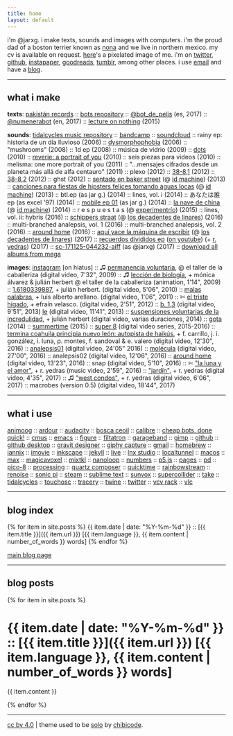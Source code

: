 ```yaml
---
title: home
layout: default
---
```


i'm @jarxg. i make texts, sounds and images with computers. i'm the proud dad of a boston terrier known as [nona](assets/nona.jpg) and we live in northern mexico. my cv is available on request. [here](assets/@jarxg.png)'s a pixelated image of me. i'm on [twitter](https://www.twitter.com/jarxg), [github](https://github.com/jarxg), [instapaper](https://www.instapaper.com/p/jarxg), [goodreads](https://www.goodreads.com/jarxg), [tumblr](https://jarxg.tumblr.com), among other places. i use [email](mailto:jarg1985@gmail.com) and have a [blog](blog).

---

## what i make

**texts**: [pakistán records](https://pakistan-records.tumblr.com) :: [bots repository](https://github.com/jarxg/cheapbots) :: [@bot_de_pelis](https://twitter.com/bot_de_pelis) (es, 2017) :: [@numenerabot](https://twitter.com/numenerabot) (en, 2017) :: [lecture on nothing](twine/nothing.html) (2015)

**sounds**: [tidalcycles music repository](https://github.com/jarxg/tidal-sketchbook) :: [bandcamp](http://jarxg.bandcamp.com) :: [soundcloud](https://soundcloud.com/jarxg) :: rainy ep: historia de un día lluvioso (2006) :: [dysmorphophobia](https://jarxg.bandcamp.com/album/dysmorphophobia) (2006) :: "mushrooms" (2008) :: 1d ep (2008) :: música de vidrio (2009) :: [dots](https://jarxg.bandcamp.com/album/dots) (2010) :: [reverie: a portrait of you](https://jarxg.bandcamp.com/album/reverie-a-portrait-of-you) (2010) :: seis piezas para videos (2010) :: melisma: one more portrait of you (2011) :: "...mensajes cifrados desde un planeta más allá de alfa centauro" (2011) :: plexo (2012) :: [38-8,1](https://jarxg.bandcamp.com/album/38-81) (2012) :: [38-8,2](https://jarxg.bandcamp.com/album/38-82) (2012) :: ghst (2012) :: [sentado en baker street](https://idmachine.bandcamp.com/album/sentado-en-baker-street) (@ [id machine](https://idmachine.bandcamp.com)) (2013) :: [canciones para fiestas de hipsters felices tomando aguas locas](https://idmachine.bandcamp.com/album/canciones-para-fiestas-de-hipsters-felices-tomando-aguas-locas) (@ [id machine](https://idmachine.bandcamp.com)) (2013) :: btl.ep (as jar g.) (2014) :: lines, vol. i (2014) :: あなたは誰 ep (as excel '97) (2014) :: [mobile ep 01](https://jarxg.bandcamp.com/album/mobile-ep-01) (as jar g.) (2014) :: [la nave de china](https://idmachine.bandcamp.com/album/la-nave-de-china) (@ [id machine](https://idmachine.bandcamp.com)) (2014) :: r e s p u e s t a s (@ [experimentrío](https://hectorzarate.bandcamp.com)) (2015) :: lines, vol. ii: hybris (2016) :: [schippers straat](https://losdecadentesdelinares.bandcamp.com/album/schippers-straat) (@ [los decadentes de linares](https://losdecadentesdelinares.bandcamp.com)) (2016) :: multi-branched analepsis, vol. 1 (2016) :: multi​-​branched analepsis, vol. 2 (2016) :: [around home](https://jarxg.bandcamp.com/album/around-home) (2016) :: [aquí yace la máquina de escribir](https://losdecadentesdelinares.bandcamp.com/album/aqu-yace-la-m-quina-de-escribir) (@ [los decadentes de linares](https://losdecadentesdelinares.bandcamp.com)) (2017) :: [recuerdos divididos ep](https://jarxg.bandcamp.com/album/recuerdos-divididos-ep) ([on youtube](https://www.youtube.com/watch?v=2b9qvx7q7ys)) (+ [r. yedras](https://twitter.com/ryedras)) (2017) :: [sc-171125-044232-aiff](https://jarxg.bandcamp.com/album/sc-171125-044232-aiff) (as @jarxg) (2017) :: [download all albums from mega](https://mega.nz/#f!uoghwlrb!2kizvuxpxl7iqqhjcnozxa)

**images**: [instagram](https://instagram.com/jarxg) [on hiatus] :: ♫ [permanencia voluntaria](https://vimeo.com/39743397), @ el taller de la caballeriza (digital video, 7'32", 2009) :: ♫ [lección de biología](https://www.youtube.com/watch?v=5ai3powojoe), + mónica álvarez & julián herbert @ el taller de la caballeriza (animation, 1'14", 2009) :: [1.6180339887](https://vimeo.com/39391488), + julián herbert. (digital video, 5'06", 2010) :: [malas palabras](https://vimeo.com/31437957), + luis alberto arellano. (digital video, 1'06", 2011) :: ✄ [el triste hígado](https://vimeo.com/39122549), + efraín velasco. (digital video, 2'51", 2012) :: [b. 1,3](https://vimeo.com/67617810) (digital video, 9'51", 2013) [le](https://vimeo.com/64741257) (digital video, 11'41", 2013) :: [suspensiones voluntarias de la incredulidad](https://www.youtube.com/watch?v=xaxxdkqq2fm), + julián herbert (digital video, varias duraciones, 2014) :: [gota](https://vimeo.com/100379907) (2014) :: [summertime](https://vimeo.com/116725751) (2015) :: [super 8](https://www.youtube.com/playlist?list=plfaxzdwtu5br0dinnbvdjvs-rp0_mwdbo) (digital video series, 2015-2016) :: [termina coahuila principia nuevo león: autopista de haikús](https://www.youtube.com/watch?v=75b9tsa26ms), + f. carrillo, j. i. gonzález, i. luna, p. montes, f. sandoval & e. valero (digital video, 12'30", 2016) :: [analepsis01](https://www.youtube.com/watch?v=x90kbpatwl8) (digital video, 24'05" 2016) :: [molécula](https://www.youtube.com/watch?v=fqxbwxxegmg) (digital video, 27'00", 2016) :: analepsis02 (digital video, 12'06", 2016) :: [around home](https://www.youtube.com/watch?v=tp26q7gvrm0) (digital video, 13'23", 2016) :: snap (digital video, 5'10", 2016) :: ✄ ["la luna y el amor"](https://www.youtube.com/watch?v=xaxxdkqq2fm), + r. yedras (music video, 2'59", 2016) :: ["jardín"](https://www.youtube.com/watch?v=mbux7ehnld8), + r. yedras (digital video, 4'35", 2017) :: ♫ ["west condos"](https://www.youtube.com/watch?v=-7b3ao7ylak), + r. yedras (digital video, 6'06", 2017) :: macrobes (version 0.5) (digital video, 18'44", 2017)

---

## what i use

[animoog](https://www.moogmusic.com/products/apps/animoog-0) :: [ardour](https://ardour.org) :: [audacity](https://www.audacityteam.org) :: [bosca ceoil](https://boscaceoil.net) :: [calibre](https://calibre-ebook.com) :: [cheap bots, done quick!](https://cheapbotsdonequick.com) :: [cmus](https://cmus.github.io) :: [emacs](https://www.gnu.org/software/emacs/) :: [figure](https://allihoopa.com/apps/figure) :: [filtatron](https://www.moogmusic.com/products/apps/filtatron) :: [garageband](https://www.apple.com/mac/garageband/) :: [gimp](http://www.gimp.org) :: [github](https://github.com) :: [github desktop](https://desktop.github.com) :: [gravit designer](https://www.designer.io) :: [giphy capture](https://giphy.com/apps/giphycapture) :: [gmail](http://gmail.com) :: [homebrew](https://brew.sh) :: [iannix](https://www.iannix.org) :: [imovie](https://www.apple.com/imovie/) :: [inkscape](https://inkscape.org) :: [jekyll](https://jekyllrb.com) :: [live](https://www.ableton.com/en/live/) :: [lnx studio](http://lnxstudio.sourceforge.net) :: [localtunnel](https://localtunnel.github.io/www/) :: [macos](https://www.apple.com/mx/macos/high-sierra/) :: [max](https://cycling74.com/products/max) :: [magicavoxel](https://ephtracy.github.io) :: [mixtkl](https://intermorphic.com/mixtikl/) :: [nanoloop](http://www.nanoloop.com) :: [numbers](https://www.apple.com/numbers/) :: [p5.js](https://p5js.org) :: [pages](https://www.apple.com/pages/) :: [pd](https://puredata.info) :: [pico-8](https://www.lexaloffle.com/pico-8.php) :: [processing](https://processing.org) :: [quartz composer](https://en.wikipedia.org/wiki/Quartz_Composer) :: [quicktime](https://en.wikipedia.org/wiki/QuickTime) :: [rainbowstream](https://github.com/orakaro/rainbowstream) :: [renoise](http://renoise.com) :: [sonic pi](https://sonic-pi.net) :: [steam](https://store.steampowered.com) :: [sublime text](https://www.sublimetext.com) :: [sunvox](http://www.warmplace.ru/soft/sunvox/) :: [supercollider](https://supercollider.github.io) :: [take](https://allihoopa.com/apps/take) :: [tidalcycles](https://tidalcycles.org) :: [touchosc](https://hexler.net/software/touchosc) :: [tracery](http://tracery.io) :: [twine](http://twinery.org) :: [twitter](https://twitter.com) :: [vcv rack](https://vcvrack.com) :: [vlc](https://www.videolan.org/vlc)

---

## blog index

{% for item in site.posts %}
{{ item.date | date: "%Y-%m-%d" }} :: [{{ item.title }}]({{ item.url }}) [{{ item.language }}, {{ item.content | number_of_words }} words]
{% endfor %}

[main blog page](blog)

---

## blog posts

{% for item in site.posts %}

# {{ item.date | date: "%Y-%m-%d" }} :: [{{ item.title }}]({{ item.url }}) [{{ item.language }}, {{ item.content | number_of_words }} words]

{{ item.content }}

{% endfor %}

---

[cc by 4.0](http://creativecommons.org/licenses/by-sa/4.0/) |
theme used to be [solo](https://jekyllthemes.io/theme/16221683/solo) by [chibicode](https://github.com/chibicode).
